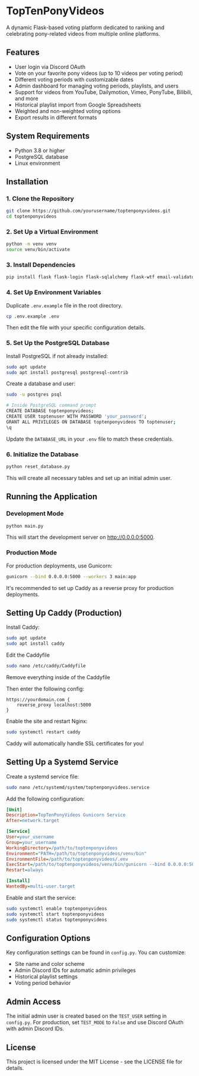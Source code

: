 # TopTenPonyVideos

A dynamic Flask-based voting platform dedicated to ranking and celebrating pony-related videos from multiple online platforms.

## Features

- User login via Discord OAuth
- Vote on your favorite pony videos (up to 10 videos per voting period)
- Different voting periods with customizable dates
- Admin dashboard for managing voting periods, playlists, and users
- Support for videos from YouTube, Dailymotion, Vimeo, PonyTube, Bilibili, and more
- Historical playlist import from Google Spreadsheets
- Weighted and non-weighted voting options
- Export results in different formats

## System Requirements

- Python 3.8 or higher
- PostgreSQL database
- Linux environment

## Installation

### 1. Clone the Repository

```bash
git clone https://github.com/yourusername/toptenponyvideos.git
cd toptenponyvideos
```

### 2. Set Up a Virtual Environment

```bash
python -m venv venv
source venv/bin/activate
```

### 3. Install Dependencies

```bash
pip install flask flask-login flask-sqlalchemy flask-wtf email-validator gunicorn psycopg2-binary requests sqlalchemy google-api-python-client gspread oauth2client oauthlib yt-dlp
```

### 4. Set Up Environment Variables

Duplicate `.env.example` file in the root directory.

```bash
cp .env.example .env
```

Then edit the file with your specific configuration details.

### 5. Set Up the PostgreSQL Database

Install PostgreSQL if not already installed:

```bash
sudo apt update
sudo apt install postgresql postgresql-contrib
```

Create a database and user:

```bash
sudo -u postgres psql

# Inside PostgreSQL command prompt
CREATE DATABASE toptenponyvideos;
CREATE USER toptenuser WITH PASSWORD 'your_password';
GRANT ALL PRIVILEGES ON DATABASE toptenponyvideos TO toptenuser;
\q
```

Update the `DATABASE_URL` in your `.env` file to match these credentials.

### 6. Initialize the Database

```bash
python reset_database.py
```

This will create all necessary tables and set up an initial admin user.

## Running the Application

### Development Mode

```bash
python main.py
```

This will start the development server on http://0.0.0.0:5000.

### Production Mode

For production deployments, use Gunicorn:

```bash
gunicorn --bind 0.0.0.0:5000 --workers 3 main:app
```

It's recommended to set up Caddy as a reverse proxy for production deployments.

## Setting Up Caddy (Production)

Install Caddy:

```bash
sudo apt update
sudo apt install caddy
```

Edit the Caddyfile

```bash
sudo nano /etc/caddy/Caddyfile
```

Remove everything inside of the Caddyfile

Then enter the following config:
```caddy
https://yourdomain.com {
    reverse_proxy localhost:5000
}
```

Enable the site and restart Nginx:

```bash
sudo systemctl restart caddy
```
Caddy will automatically handle SSL certificates for you!

## Setting Up a Systemd Service

Create a systemd service file:

```bash
sudo nano /etc/systemd/system/toptenponyvideos.service
```

Add the following configuration:

```ini
[Unit]
Description=TopTenPonyVideos Gunicorn Service
After=network.target

[Service]
User=your_username
Group=your_username
WorkingDirectory=/path/to/toptenponyvideos
Environment="PATH=/path/to/toptenponyvideos/venv/bin"
EnvironmentFile=/path/to/toptenponyvideos/.env
ExecStart=/path/to/toptenponyvideos/venv/bin/gunicorn --bind 0.0.0.0:5000 --workers 3 main:app
Restart=always

[Install]
WantedBy=multi-user.target
```

Enable and start the service:

```bash
sudo systemctl enable toptenponyvideos
sudo systemctl start toptenponyvideos
sudo systemctl status toptenponyvideos
```

## Configuration Options

Key configuration settings can be found in `config.py`. You can customize:

- Site name and color scheme
- Admin Discord IDs for automatic admin privileges
- Historical playlist settings
- Voting period behavior

## Admin Access

The initial admin user is created based on the `TEST_USER` setting in `config.py`. For production, set `TEST_MODE` to `False` and use Discord OAuth with admin Discord IDs.

## License

This project is licensed under the MIT License - see the LICENSE file for details.